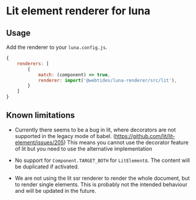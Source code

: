 # Lit element renderer for luna

## Usage

Add the renderer to your `luna.config.js`.

```js
{
    renderers: [
        {
            match: (component) => true,
            renderer: import('@webtides/luna-renderer/src/lit'),
        }
    ]
}
```

## Known limitations

- Currently there seems to be a bug in lit, where decorators are not supported in the legacy mode of
  babel. (https://github.com/lit/lit-element/issues/205) This means you cannot use the decorator feature of lit but you
  need to use the alternative implementation

- No support for `Component.TARGET_BOTH` for `LitElement`s. The content will be duplicated if activated.

- We are not using the lit ssr renderer to render the whole document, but to render single elements. This is probably
  not the intended behaviour and will be updated in the future.
